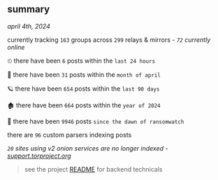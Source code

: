 
## summary
_april 4th, 2024_

currently tracking `163` groups across `299` relays & mirrors - _`72` currently online_

⏲ there have been `6` posts within the `last 24 hours`

🦈 there have been `31` posts within the `month of april`

🪐 there have been `654` posts within the `last 90 days`

🏚 there have been `664` posts within the `year of 2024`

🦕 there have been `9946` posts `since the dawn of ransomwatch`

there are `96` custom parsers indexing posts

_`20` sites using v2 onion services are no longer indexed - [support.torproject.org](https://support.torproject.org/onionservices/v2-deprecation/)_

> see the project [README](https://github.com/joshhighet/ransomwatch#ransomwatch--) for backend technicals

